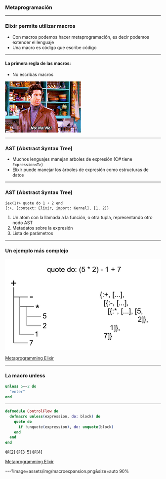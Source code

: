 ### Metaprogramación
---
### Elixir permite utilizar macros

- Con macros podemos hacer metaprogramación, es decir podemos extender el lenguaje
- Una macro es código que escribe código

---
#### La primera regla de las macros:
- No escribas macros 

![no](assets/img/nono.gif)

---

### AST (Abstract Syntax Tree)

- Muchos lenguajes manejan arboles de expresión (C# tiene `Expression<T>`)
- Elixir puede manejar los árboles de expresión como estructuras de datos

---

### AST (Abstract Syntax Tree)
```
iex(1)> quote do 1 + 2 end
{:+, [context: Elixir, import: Kernel], [1, 2]}
```

1. Un atom con la llamada a la función, o otra tupla, representando otro nodo AST
2. Metadatos sobre la expresión 
3. Lista de parámetros

---
### Un ejemplo más complejo

![expansion](assets/img/ast.png)

[Metaprogramming Elixir](https://pragprog.com/book/cmelixir/metaprogramming-elixir)

---
### La macro unless

```elixir
unless 5==2 do
  "enter"
end
```
--- 
```elixir
defmodule ControlFlow do
  defmacro unless(expression, do: block) do
    quote do
      if !unquote(expression), do: unquote(block)
    end
  end
end
```
@[2]
@[3-5]
@[4]

[Metaprogramming Elixir](https://pragprog.com/book/cmelixir/metaprogramming-elixir)

---?image=assets/img/macroexpansion.png&size=auto 90%


